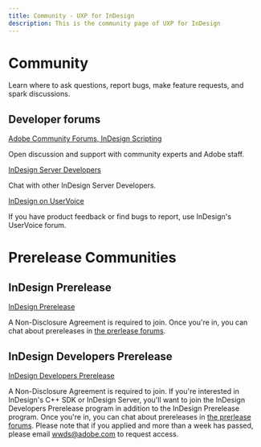 ```yaml
---
title: Community - UXP for InDesign
description: This is the community page of UXP for InDesign
---
```


<Hero slots="heading, text" background="rgb(19, 93, 183)"/>

# Community

Learn where to ask questions, report bugs, make feature requests, and spark discussions.

<DiscoverBlock slots="heading, link, text" width="25%"/>

## Developer forums

[Adobe Community Forums, InDesign Scripting](https://community.adobe.com/t5/indesign/ct-p/ct-indesign?page=1&sort=latest_replies&lang=all&tabid=all&topics=label-scripting)

Open discussion and support with community experts and Adobe staff.

<DiscoverBlock slots="link, text" width="25%"/>

[InDesign Server Developers](https://community.adobe.com/t5/indesign/ct-p/ct-indesign?page=1&sort=latest_replies&filter=all&lang=all&tabid=discussions&topics=label-serverdevelopers) 

Chat with other InDesign Server Developers.

<DiscoverBlock slots="link, text" width="25%"/>

[InDesign on UserVoice](https://indesign.uservoice.com/) 

If you have product feedback or find bugs to report, use InDesign's UserVoice forum.

<DiscoverBlock slots="heading, link, text" width="25%"/>

# Prerelease Communities

## InDesign Prerelease

[InDesign Prerelease](https://www.adobeprerelease.com/beta/C6DFA254-C40C-4EEB-8F6D-F4AEDA2E6171)

A Non-Disclosure Agreement is required to join. Once you're in, you can chat about prereleases in [the prerlease forums](https://forums.adobeprerelease.com/indesign/categories).

## InDesign Developers Prerelease

[InDesign Developers Prerelease](https://www.adobeprerelease.com/beta/D1A76A97-F7DC-4552-DE3C-FF5F211C7492)

A Non-Disclosure Agreement is required to join. If you're interested in InDesign's C++ SDK or InDesign Server, you'll want to join the InDesign Developers Prerelease program in addition to the InDesign Prerelease program.  Once you're in, you can chat about prereleases in [the prerlease forums](https://forums.adobeprerelease.com/indesigndev/categories). Please note that if you applied and more than a week has passed, please email wwds@adobe.com to request access.
